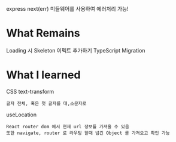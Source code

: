 express next(err) 미들웨어를 사용하여 에러처리 가능!

# What Remains

Loading 시 Skeleton 이펙트 추가하기
TypeScript Migration

# What I learned

CSS text-transform

    글자 전체, 혹은 첫 글자를 대,소문자로

useLocation

    React router dom 에서 현재 url 정보를 가져올 수 있음
    또한 navigate, router 로 라우팅 할때 넘긴 Object 를 가져오고 확인 가능
